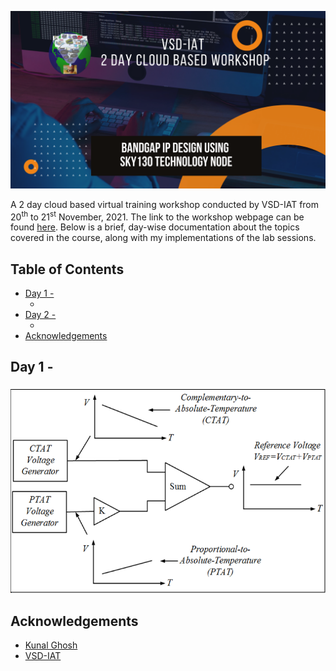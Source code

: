 ![workshop-flyer](Workshop-Flyer.png)

A 2 day cloud based virtual training workshop conducted by VSD-IAT from 20<sup>th</sup> to 21<sup>st</sup> November, 2021. The link to the workshop webpage can be found [here](.https://www.vlsisystemdesign.com/bandgap-ip-design-using-sky130-technology-node/). Below is a brief, day-wise documentation about the topics covered in the course, along with my implementations of the lab sessions.


## Table of Contents

  * [Day 1 - ](#)
    + [](#)
  * [Day 2 - ](#)
    + [](#)
  * [Acknowledgements](#acknowledgements)

## Day 1 - 

### 

![](Day1/1-0.png)

## Acknowledgements

- [Kunal Ghosh](https://github.com/kunalg123)
- [VSD-IAT](https://vsdiat.com/)
